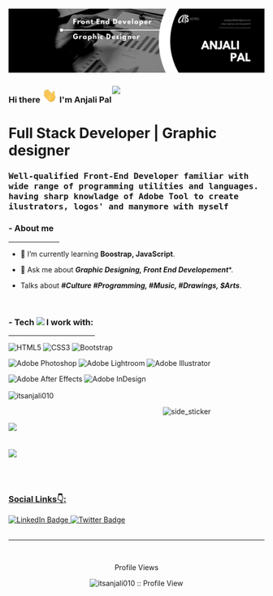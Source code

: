 <h1 width="100%"><img src="https://raw.githubusercontent.com/itsanjali010/itsanjali010/main/assets/banner.png"></h1>

<img align="right" width="300px" src="https://cdn.dribbble.com/users/2131993/screenshots/4948736/media/421d4ed2f3d23c73d64d20963f61f422.gif">

<h3 align="left">Hi there <img src="https://raw.githubusercontent.com/ABSphreak/ABSphreak/master/gifs/Hi.gif" width="30px"> I'm Anjali Pal </h3>
<h1 align="left">Full Stack Developer | Graphic designer </h1>

<h3><samp><strong>Well-qualified Front-End Developer familiar with wide range of programming utilities and languages. having sharp knowladge of Adobe Tool to create ilustrators, logos' and manymore with myself</strong></samp></h3>


### - About me
<hr width="100px"">

- 🌱 I’m currently learning **Boostrap, JavaScript**.

- 💬 Ask me about ***Graphic Designing, Front End Developement****.
                  
- Talks about ***#Culture #Programming, #Music, #Drawings, $Arts***.
<br>

### - Tech <img width="40px" src="https://i.giphy.com/media/CEHtFH3rJ6xdhBUKIT/giphy.webp"> I work with:
<hr width="170px">


![HTML5](https://img.shields.io/badge/html5-%23E34F26.svg?style=for-the-badge&logo=html5&logoColor=white)
![CSS3](https://img.shields.io/badge/css3-%231572B6.svg?style=for-the-badge&logo=css3&logoColor=white)
![Bootstrap](https://img.shields.io/badge/bootstrap-%23563D7C.svg?style=for-the-badge&logo=bootstrap&logoColor=white)

![Adobe Photoshop](https://img.shields.io/badge/adobe%20photoshop-%2331A8FF.svg?style=for-the-badge&logo=adobe%20photoshop&logoColor=white)
![Adobe Lightroom](https://img.shields.io/badge/Adobe%20Lightroom-31A8FF.svg?style=for-the-badge&logo=Adobe%20Lightroom&logoColor=white)
![Adobe Illustrator](https://img.shields.io/badge/adobe%20illustrator-%23FF9A00.svg?style=for-the-badge&logo=adobe%20illustrator&logoColor=white)

![Adobe After Effects](https://img.shields.io/badge/Adobe%20After%20Effects-9999FF.svg?style=for-the-badge&logo=Adobe%20After%20Effects&logoColor=white)
![Adobe InDesign](https://img.shields.io/badge/Adobe%20InDesign-49021F?style=for-the-badge&logo=adobeindesign&logoColor=white)
<br>
    
<p><img align="center" src="https://github-readme-stats.vercel.app/api/top-langs?username=itsanjali010&show_icons=true&locale=en&layout=compact" alt="itsanjali010" /></p>

<img align="right" width=200px height=250px alt="side_sticker" src="https://media.giphy.com/media/TEnXkcsHrP4YedChhA/giphy.gif" />

<br>
<p align="left"><img src="https://github-readme-streak-stats.herokuapp.com/?user=itsanjali010&theme=chartreuse-dark"  /></p>
<br>
<a href="https://github.com/itsanjali010"><span>
<img align="center" src="https://github-profile-summary-cards.vercel.app/api/cards/profile-details?username=itsanjali010&theme=dracula" />

<br><br>
### Social Links👇:
                           
<div id="badges">
  <a href="https://www.linkedin.com/in/anjalipal010/">
    <img src="https://img.shields.io/badge/LinkedIn-blue?style=for-the-badge&logo=linkedin&logoColor=white" alt="LinkedIn Badge"/>
  </a>
  <a href="https://twitter.com/anjalipal010">
    <img src="https://img.shields.io/badge/Twitter-blue?style=for-the-badge&logo=twitter&logoColor=white" alt="Twitter Badge"/>
  </a>
</div>
<br><hr width="100%"><br>
<p align="center">Profile Views</p>
<p align="center"><img src="https://profile-counter.glitch.me/{itsanjali010}/count.svg" alt="itsanjali010 :: Profile View" /></p>

